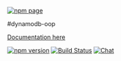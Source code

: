 [![npm page](https://nodei.co/npm/aws-dynamodn.png?downloads=true&downloadRank=true&stars=true)](https://www.npmjs.com/package/dynamodb-oop)

#dynamodb-oop

[Documentation here](http://awspilot.github.io/dynamodb-oop)


[![npm version](https://badge.fury.io/js/aws-dynamodb.svg)](https://badge.fury.io/js/aws-dynamodb)
[![Build Status](https://travis-ci.org/awspilot/dynamodb-oop.svg?branch=master)](https://travis-ci.org/awspilot/dynamodb-oop)
[![Chat ](https://badges.gitter.im/awspilot/dynamodb-oop.png)](https://gitter.im/awspilot/dynamodb-oop)
